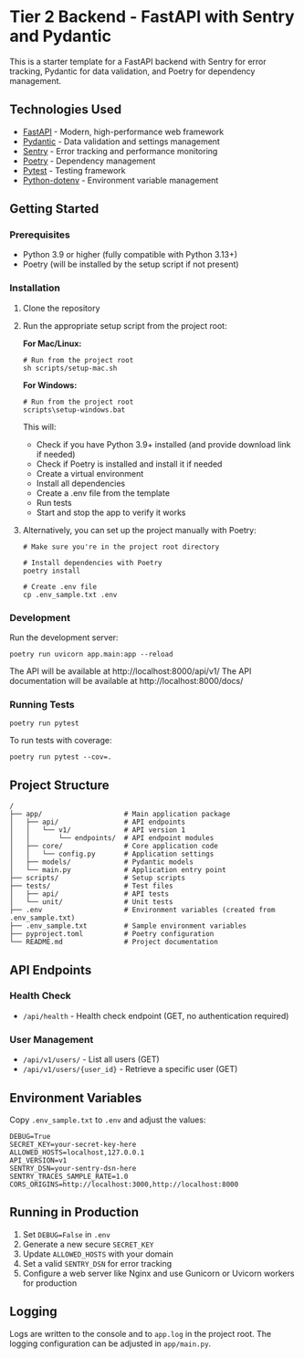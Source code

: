 # Tier 2 Backend - FastAPI with Sentry and Pydantic

This is a starter template for a FastAPI backend with Sentry for error tracking, Pydantic for data validation, and Poetry for dependency management.

## Technologies Used

- [FastAPI](https://fastapi.tiangolo.com/) - Modern, high-performance web framework
- [Pydantic](https://docs.pydantic.dev/) - Data validation and settings management
- [Sentry](https://sentry.io/) - Error tracking and performance monitoring
- [Poetry](https://python-poetry.org/) - Dependency management
- [Pytest](https://docs.pytest.org/) - Testing framework
- [Python-dotenv](https://github.com/theskumar/python-dotenv) - Environment variable management

## Getting Started

### Prerequisites

- Python 3.9 or higher (fully compatible with Python 3.13+)
- Poetry (will be installed by the setup script if not present)

### Installation

1. Clone the repository

2. Run the appropriate setup script from the project root:

   **For Mac/Linux:**
   ```
   # Run from the project root
   sh scripts/setup-mac.sh
   ```

   **For Windows:**
   ```
   # Run from the project root
   scripts\setup-windows.bat
   ```

   This will:
   - Check if you have Python 3.9+ installed (and provide download link if needed)
   - Check if Poetry is installed and install it if needed
   - Create a virtual environment
   - Install all dependencies
   - Create a .env file from the template
   - Run tests
   - Start and stop the app to verify it works

3. Alternatively, you can set up the project manually with Poetry:

   ```
   # Make sure you're in the project root directory
   
   # Install dependencies with Poetry
   poetry install

   # Create .env file
   cp .env_sample.txt .env
   ```

### Development

Run the development server:

```
poetry run uvicorn app.main:app --reload
```

The API will be available at http://localhost:8000/api/v1/
The API documentation will be available at http://localhost:8000/docs/

### Running Tests

```
poetry run pytest
```

To run tests with coverage:

```
poetry run pytest --cov=.
```

## Project Structure

```
/
├── app/                    # Main application package
│   ├── api/                # API endpoints
│   │   └── v1/             # API version 1
│   │       └── endpoints/  # API endpoint modules
│   ├── core/               # Core application code
│   │   └── config.py       # Application settings
│   ├── models/             # Pydantic models
│   └── main.py             # Application entry point
├── scripts/                # Setup scripts
├── tests/                  # Test files
│   ├── api/                # API tests
│   └── unit/               # Unit tests
├── .env                    # Environment variables (created from .env_sample.txt)
├── .env_sample.txt         # Sample environment variables
├── pyproject.toml          # Poetry configuration
└── README.md               # Project documentation
```

## API Endpoints

### Health Check

- `/api/health` - Health check endpoint (GET, no authentication required)

### User Management

- `/api/v1/users/` - List all users (GET)
- `/api/v1/users/{user_id}` - Retrieve a specific user (GET)

## Environment Variables

Copy `.env_sample.txt` to `.env` and adjust the values:

```
DEBUG=True
SECRET_KEY=your-secret-key-here
ALLOWED_HOSTS=localhost,127.0.0.1
API_VERSION=v1
SENTRY_DSN=your-sentry-dsn-here
SENTRY_TRACES_SAMPLE_RATE=1.0
CORS_ORIGINS=http://localhost:3000,http://localhost:8000
```

## Running in Production

1. Set `DEBUG=False` in `.env`
2. Generate a new secure `SECRET_KEY`
3. Update `ALLOWED_HOSTS` with your domain
4. Set a valid `SENTRY_DSN` for error tracking
5. Configure a web server like Nginx and use Gunicorn or Uvicorn workers for production

## Logging

Logs are written to the console and to `app.log` in the project root. The logging configuration can be adjusted in `app/main.py`. 